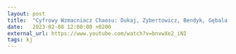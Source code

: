 ```yaml
---
layout: post
title:  "Cyfrowy Wzmacniacz Chaosu: Dukaj, Zybertowicz, Bendyk, Gębala, Lipiński (YouTube)"
date:   2023-02-08 12:00:00 +0200
external_url: https://www.youtube.com/watch?v=bnvwXe2_iNI
tags: kj
---
```

